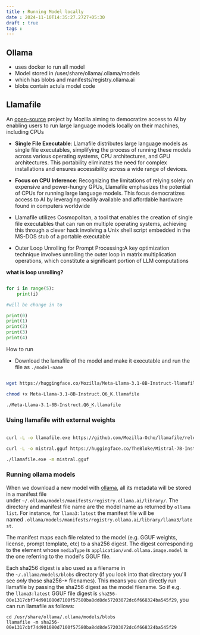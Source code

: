 ```yaml
---
title : Running Model locally
date : 2024-11-10T14:35:27.2727+05:30
draft : true
tags : 
---
```

## Ollama

- uses docker to run all model
- Model stored in  /user/share/ollama/.ollama/models
- which has blobs and manifests/registry.ollama.ai
- blobs contain actula model code 

## Llamafile

An [open-source](https://github.com/Mozilla-Ocho/llamafile) project by Mozilla aiming to democratize access to AI by enabling users to run large language models locally on their machines, including CPUs

- **Single File Executable**: Llamafile distributes large language models as single file executables, simplifying the process of running these models across various operating systems, CPU architectures, and GPU architectures. This portability eliminates the need for complex installations and ensures accessibility across a wide range of devices.

- **Focus on CPU Inference**: Recognizing the limitations of relying solely on expensive and power-hungry GPUs, Llamafile emphasizes the potential of CPUs for running large language models. This focus democratizes access to AI by leveraging readily available and affordable hardware found in computers worldwide

-  Llamafile utilizes Cosmopolitan, a tool that enables the creation of single file executables that can run on multiple operating systems, achieving this through a clever hack involving a Unix shell script embedded in the MS-DOS stub of a portable executable

-  Outer Loop Unrolling for Prompt Processing:A key optimization technique involves unrolling the outer loop in matrix multiplication operations, which constitute a significant portion of LLM computations


**what is loop unrolling?**

```python

for i in range(5): 
	print(i)

#will be change in to 

print(0)
print(1)
print(2)
print(3)
print(4)
```


How to run 
- Download the lamafile of the model and make it executable and run the file as `./model-name` 

```sh

wget https://huggingface.co/Mozilla/Meta-Llama-3.1-8B-Instruct-llamafile/resolve/main/Meta-Llama-3.1-8B-Instruct.Q6_K.llamafile

chmod +x Meta-Llama-3.1-8B-Instruct.Q6_K.llamafile

./Meta-Llama-3.1-8B-Instruct.Q6_K.llamafile

```

### Using llamafile with external weights

```sh

curl -L -o llamafile.exe https://github.com/Mozilla-Ocho/llamafile/releases/download/0.8.11/llamafile-0.8.11

curl -L -o mistral.gguf https://huggingface.co/TheBloke/Mistral-7B-Instruct-v0.1-GGUF/resolve/main/mistral-7b-instruct-v0.1.Q4_K_M.gguf

./llamafile.exe -m mistral.gguf
```

### Running ollama models 

When we download a new model with [ollama](https://ollama.com/), all its metadata will be stored in a manifest file under `~/.ollama/models/manifests/registry.ollama.ai/library/`. The directory and manifest file name are the model name as returned by `ollama list`. For instance, for `llama3:latest` the manifest file will be named `.ollama/models/manifests/registry.ollama.ai/library/llama3/latest`.

The manifest maps each file related to the model (e.g. GGUF weights, license, prompt template, etc) to a sha256 digest. The digest corresponding to the element whose `mediaType` is `application/vnd.ollama.image.model` is the one referring to the model's GGUF file.

Each sha256 digest is also used as a filename in the `~/.ollama/models/blobs` directory (if you look into that directory you'll see _only_ those sha256-* filenames). This means you can directly run llamafile by passing the sha256 digest as the model filename. So if e.g. the `llama3:latest` GGUF file digest is `sha256-00e1317cbf74d901080d7100f57580ba8dd8de57203072dc6f668324ba545f29`, you can run llamafile as follows:

```
cd /usr/share/ollama/.ollama/models/blobs
llamafile -m sha256-00e1317cbf74d901080d7100f57580ba8dd8de57203072dc6f668324ba545f29
```